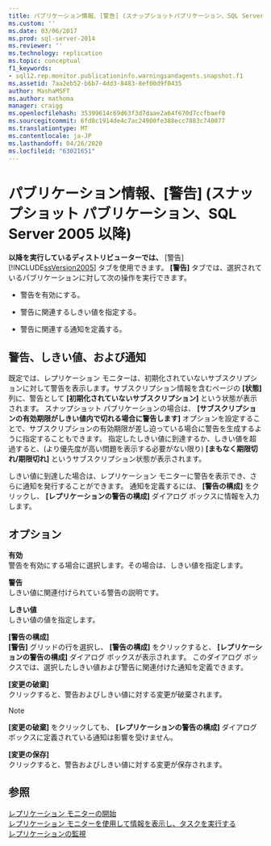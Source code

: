 ```yaml
---
title: パブリケーション情報、[警告] (スナップショットパブリケーション、SQL Server 2005 以降) |Microsoft Docs
ms.custom: ''
ms.date: 03/06/2017
ms.prod: sql-server-2014
ms.reviewer: ''
ms.technology: replication
ms.topic: conceptual
f1_keywords:
- sql12.rep.monitor.publicationinfo.warningsandagents.snapshot.f1
ms.assetid: 7aa2eb52-b6b7-4dd3-8483-8ef00d9f0435
author: MashaMSFT
ms.author: mathoma
manager: craigg
ms.openlocfilehash: 35399614c69d63f3d7daae2a64f670d7ccfbaef0
ms.sourcegitcommit: 6fd8c1914de4c7ac24900fe388ecc7883c740077
ms.translationtype: MT
ms.contentlocale: ja-JP
ms.lasthandoff: 04/26/2020
ms.locfileid: "63021651"
---
```

# <a name="publication-information-warnings-snapshot-publication-sql-server-2005-and-later"></a>パブリケーション情報、[警告] (スナップショット パブリケーション、SQL Server 2005 以降)
  **以降を実行しているディストリビューターでは、** [警告] [!INCLUDE[ssVersion2005](../../includes/ssversion2005-md.md)] タブを使用できます。 **[警告]** タブでは、選択されているパブリケーションに対して次の操作を実行できます。  
  
-   警告を有効にする。  
  
-   警告に関連するしきい値を指定する。  
  
-   警告に関連する通知を定義する。  
  
## <a name="warnings-thresholds-and-alerts"></a>警告、しきい値、および通知  
 既定では、レプリケーション モニターは、初期化されていないサブスクリプションに対して警告を表示します。サブスクリプション情報を含むページの **[状態]** 列に、警告として **[初期化されていないサブスクリプション]** という状態が表示されます。 スナップショット パブリケーションの場合は、 **[サブスクリプションの有効期限がしきい値内で切れる場合に警告します]** オプションを設定することで、サブスクリプションの有効期限が差し迫っている場合に警告を生成するように指定することもできます。 指定したしきい値に到達するか、しきい値を超過すると、(より優先度が高い問題を表示する必要がない限り) **[まもなく期限切れ/期限切れ]** というサブスクリプション状態が表示されます。  
  
 しきい値に到達した場合は、レプリケーション モニターに警告を表示でき、さらに通知を発行することができます。 通知を定義するには、 **[警告の構成]** をクリックし、 **[レプリケーションの警告の構成]** ダイアログ ボックスに情報を入力します。  
  
## <a name="options"></a>オプション  
 **有効**  
 警告を有効にする場合に選択します。その場合は、しきい値を指定します。  
  
 **警告**  
 しきい値に関連付けられている警告の説明です。  
  
 **しきい値**  
 しきい値の値を指定します。  
  
 **[警告の構成]**  
 **[警告]** グリッドの行を選択し、 **[警告の構成]** をクリックすると、 **[レプリケーションの警告の構成]** ダイアログ ボックスが表示されます。 このダイアログ ボックスでは、選択したしきい値および警告に関連付けた通知を定義できます。  
  
 **[変更の破棄]**  
 クリックすると、警告およびしきい値に対する変更が破棄されます。  
  
> [!NOTE]  
>  **[変更の破棄]** をクリックしても、 **[レプリケーションの警告の構成]** ダイアログ ボックスに定義されている通知は影響を受けません。  
  
 **[変更の保存]**  
 クリックすると、警告およびしきい値に対する変更が保存されます。  
  
## <a name="see-also"></a>参照  
 [レプリケーション モニターの開始](monitor/start-the-replication-monitor.md)   
 [レプリケーション モニターを使用して情報を表示し、タスクを実行する](monitor/view-information-and-perform-tasks-replication-monitor.md)   
 [レプリケーションの監視](monitoring-replication.md)  
  
  
